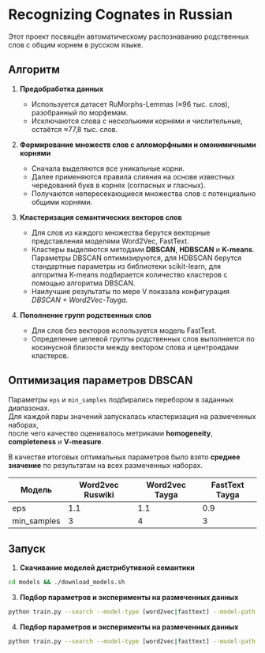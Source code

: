 # Recognizing Cognates in Russian

Этот проект посвящён автоматическому распознаванию родственных слов с общим корнем в русском языке.  
## Алгоритм

1. **Предобработка данных**  
   - Используется датасет RuMorphs-Lemmas (≈96 тыс. слов), разобранный по морфемам.  
   - Исключаются слова с несколькими корнями и числительные, остаётся ≈77,8 тыс. слов.  

2. **Формирование множеств слов с алломорфными и омонимичными корнями**  
   - Сначала выделяются все уникальные корни.  
   - Далее применяются правила слияния на основе известных чередований букв в корнях (согласных и гласных).  
   - Получаются непересекающиеся множества слов с потенциально общими корнями.  

3. **Кластеризация семантических векторов слов**  
   - Для слов из каждого множества берутся векторные представления моделями Word2Vec, FastText.  
   - Кластеры выделяются методами **DBSCAN**, **HDBSCAN** и **K-means**. Параметры DBSCAN оптимизируются, для HDBSCAN берутся стандартные параметры из библиотеки scikit-learn, для алгоритма K-means подбирается количество кластеров с помощью алгоритма DBSCAN. 
   - Наилучшие результаты по мере V показала конфигурация *DBSCAN + Word2Vec-Tayga*.  

4. **Пополнение групп родственных слов**  
   - Для слов без векторов используется модель FastText.  
   - Определение целевой группы родственных слов выполняется по косинусной близости между вектором слова и центроидами кластеров.  

## Оптимизация параметров DBSCAN

Параметры `eps` и `min_samples` подбирались перебором в заданных диапазонах.  
Для каждой пары значений запускалась кластеризация на размеченных наборах,  
после чего качество оценивалось метриками **homogeneity**, **completeness** и **V-measure**.  

В качестве итоговых оптимальных параметров было взято **среднее значение** по результатам на всех размеченных наборах.

| Модель | Word2vec Ruswiki | Word2vec Tayga | FastText Tayga |
| ------ | ---------------- | -------------- | -------------- |
|eps |1.1 | 1.1 | 0.9 |
| min_samples | 3 | 4 | 3 |


## Запуск

1. **Скачивание моделей дистрибутивной семантики**


```bash
cd models && ./download_models.sh
```

3. **Подбор параметров и эксперименты на размеченных данных**  

```bash
python train.py --search --model-type [word2vec|fasttext] --model-path PATH_TO_MODEL --method [dbscan|hdbscan|kmeans]
``` 
4. **Подбор параметров и эксперименты на размеченных данных**  

```bash
python train.py --search --model-type [word2vec|fasttext] --model-path PATH_TO_MODEL --method [dbscan|hdbscan|kmeans]
``` 
